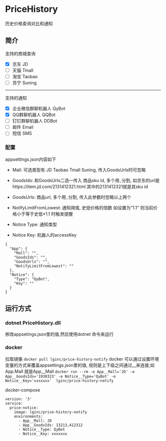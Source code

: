# PriceHistory
历史价格查询对比和通知

## 简介
支持的商城查询
- [x] 京东 JD
- [ ] 天猫 Tmall
- [ ] 淘宝 Taobao
- [ ] 苏宁 Suning

---
支持的通知
- [x] 企业微信群聊机器人 QyBot
- [x] QQ群聊机器人 QQBot
- [ ] 钉钉群聊机器人 DDBot
- [ ] 邮件 Email
- [ ] 短信 SMS

### 配置
appsettings.json内容如下
- Mall: 可选类型有 JD Taobao Tmall Suning, 传入GoodsUrls时可忽略
- GoodsIds: 和GoodsUrls二选一传入 商品sku id, 多个用`,`分割, 如京东的url是https://item.jd.com/2131412321.html  其中的2131412321就是其sku id
- GoodsUrls: 商品url, 多个用`,`分割, 传入此参数时忽略以上两个
- NotifyLimitFromLowest: 通知阈值, 史低价格的倍数 如设置为"1.1" 则当前价格小于等于史低*1.1 时触发提醒

- Notice Type: 通知类型
- Notice Key: 机器人的accessKey
```
{
  "App": {
    "Mall": "",
    "GoodsIds": "",
    "GoodsUrls": "",
    "NotifyLimitFromLowest": ""
  },
  "Notice": {
    "Type": "QyBot",
    "Key": ""
  }
}
```

## 运行方式
### dotnet PriceHistory.dll
修改appsetings.json里的值,然后使用dotnet 命令来运行

### docker
拉取镜像 `docker pull lginc/price-history-notify`
docker 可以通过设置环境变量的方式来覆盖appsettings.json里的值, 规则是上下级之间通过__来连接,如App.Mall 就是App__Mall
`docker run --rm -e App__Mall='JD' -e App__GoodsIds='1930323' -e Notice__Type='QyBot' -e Notice__Key='xxxxxxx'  lginc/price-history-notify`

docker-compose
```
version: '3'
service:
  price-notice:
    image: lginc/price-history-notify
    environments:
      - App__Mall: JD
      - App__GoodsIds: 13213,412312
      - Notice__Type: QyBot
      - Notice__Key: xxxxxxx
```

